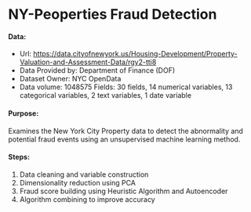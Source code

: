 # NY-Peoperties Fraud Detection

#### Data:
* Url: https://data.cityofnewyork.us/Housing-Development/Property-Valuation-and-Assessment-Data/rgy2-tti8
* Data Provided by: Department of Finance (DOF)
* Dataset Owner: NYC OpenData
* Data volume: 1048575 Fields: 30 fields, 14 numerical variables, 13 categorical variables, 2 text variables, 1 date variable

#### Purpose:
Examines the New York City Property data to detect the abnormality and potential fraud events using an unsupervised machine learning method.

#### Steps:
1. Data cleaning and variable construction
2. Dimensionality reduction using PCA
3. Fraud score building using Heuristic Algorithm and Autoencoder 
4. Algorithm combining to improve accuracy
